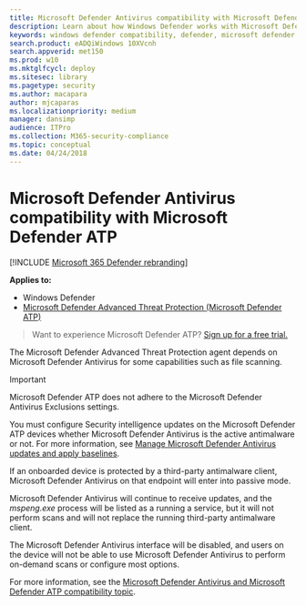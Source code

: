 ```yaml
---
title: Microsoft Defender Antivirus compatibility with Microsoft Defender ATP
description: Learn about how Windows Defender works with Microsoft Defender ATP and how it functions when a third-party antimalware client is used.  
keywords: windows defender compatibility, defender, microsoft defender atp
search.product: eADQiWindows 10XVcnh
search.appverid: met150
ms.prod: w10
ms.mktglfcycl: deploy
ms.sitesec: library
ms.pagetype: security
ms.author: macapara
author: mjcaparas
ms.localizationpriority: medium
manager: dansimp
audience: ITPro
ms.collection: M365-security-compliance 
ms.topic: conceptual
ms.date: 04/24/2018
---
```


# Microsoft Defender Antivirus compatibility with Microsoft Defender ATP

[!INCLUDE [Microsoft 365 Defender rebranding](../../includes/microsoft-defender.md)]


**Applies to:**


- Windows Defender
- [Microsoft Defender Advanced Threat Protection (Microsoft Defender ATP)](https://go.microsoft.com/fwlink/p/?linkid=2069559)



>Want to experience Microsoft Defender ATP? [Sign up for a free trial.](https://www.microsoft.com/microsoft-365/windows/microsoft-defender-atp?ocid=docs-wdatp-defendercompat-abovefoldlink)

The Microsoft Defender Advanced Threat Protection agent depends on Microsoft Defender Antivirus for some capabilities such as file scanning.

>[!IMPORTANT]
>Microsoft Defender ATP does not adhere to the Microsoft Defender Antivirus Exclusions settings. 

You must configure Security intelligence updates on the Microsoft Defender ATP devices whether Microsoft Defender Antivirus is the active antimalware or not. For more information, see [Manage Microsoft Defender Antivirus updates and apply baselines](../microsoft-defender-antivirus/manage-updates-baselines-microsoft-defender-antivirus.md).

If an onboarded device is protected by a third-party antimalware client, Microsoft Defender Antivirus on that endpoint will enter into passive mode.

Microsoft Defender Antivirus will continue to receive updates, and the *mspeng.exe* process will be listed as a running a service, but it will not perform scans and will not replace the running third-party antimalware client.

The Microsoft Defender Antivirus interface will be disabled, and users on the device will not be able to use Microsoft Defender Antivirus to perform on-demand scans or configure most options.

For more information, see the [Microsoft Defender Antivirus and Microsoft Defender ATP compatibility topic](../microsoft-defender-antivirus/microsoft-defender-antivirus-compatibility.md).
